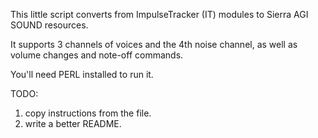 This little script converts from ImpulseTracker (IT) modules to Sierra AGI SOUND resources.

It supports 3 channels of voices and the 4th noise channel, as well as volume changes and note-off commands.

You'll need PERL installed to run it.

TODO:
1. copy instructions from the file.
1. write a better README.
